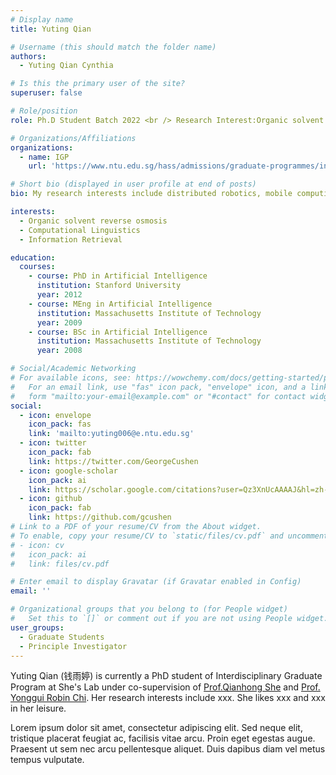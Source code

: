 ```yaml
---
# Display name
title: Yuting Qian

# Username (this should match the folder name)
authors:
  - Yuting Qian Cynthia

# Is this the primary user of the site?
superuser: false

# Role/position
role: Ph.D Student Batch 2022 <br /> Research Interest:Organic solvent reverse osmosis

# Organizations/Affiliations
organizations:
  - name: IGP
    url: 'https://www.ntu.edu.sg/hass/admissions/graduate-programmes/interdisciplinary-graduate-programme'

# Short bio (displayed in user profile at end of posts)
bio: My research interests include distributed robotics, mobile computing and programmable matter.

interests:
  - Organic solvent reverse osmosis
  - Computational Linguistics
  - Information Retrieval

education:
  courses:
    - course: PhD in Artificial Intelligence
      institution: Stanford University
      year: 2012
    - course: MEng in Artificial Intelligence
      institution: Massachusetts Institute of Technology
      year: 2009
    - course: BSc in Artificial Intelligence
      institution: Massachusetts Institute of Technology
      year: 2008

# Social/Academic Networking
# For available icons, see: https://wowchemy.com/docs/getting-started/page-builder/#icons
#   For an email link, use "fas" icon pack, "envelope" icon, and a link in the
#   form "mailto:your-email@example.com" or "#contact" for contact widget.
social:
  - icon: envelope
    icon_pack: fas
    link: 'mailto:yuting006@e.ntu.edu.sg'
  - icon: twitter
    icon_pack: fab
    link: https://twitter.com/GeorgeCushen
  - icon: google-scholar
    icon_pack: ai
    link: https://scholar.google.com/citations?user=Qz3XnUcAAAAJ&hl=zh-CN
  - icon: github
    icon_pack: fab
    link: https://github.com/gcushen
# Link to a PDF of your resume/CV from the About widget.
# To enable, copy your resume/CV to `static/files/cv.pdf` and uncomment the lines below.
# - icon: cv
#   icon_pack: ai
#   link: files/cv.pdf

# Enter email to display Gravatar (if Gravatar enabled in Config)
email: ''

# Organizational groups that you belong to (for People widget)
#   Set this to `[]` or comment out if you are not using People widget.
user_groups:
  - Graduate Students
  - Principle Investigator
---
```


Yuting Qian (钱雨婷) is currently a PhD student of Interdisciplinary Graduate Program at She's Lab under co-supervision of [Prof.Qianhong She](https://scholar.google.com/citations?user=BdJy_rYAAAAJ&hl=zh-CN&inst=10972715779114120479&oi=ao) and [Prof. Yonggui Robin Chi](https://scholar.google.com.sg/citations?user=xFqAyzgAAAAJ&hl=en). Her research interests include xxx. She likes xxx and xxx in her leisure.

Lorem ipsum dolor sit amet, consectetur adipiscing elit. Sed neque elit, tristique placerat feugiat ac, facilisis vitae arcu. Proin eget egestas augue. Praesent ut sem nec arcu pellentesque aliquet. Duis dapibus diam vel metus tempus vulputate.

